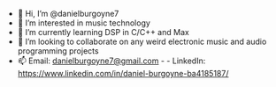 - 👋 Hi, I’m @danielburgoyne7
- 👀 I’m interested in music technology
- 🌱 I’m currently learning DSP in C/C++ and Max
- 💞️ I’m looking to collaborate on any weird electronic music and audio programming projects
- 📫 Email: danielburgoyne7@gmail.com  - - LinkedIn: https://www.linkedin.com/in/daniel-burgoyne-ba4185187/

<!---
danielburgoyne7/danielburgoyne7 is a ✨ special ✨ repository because its `README.md` (this file) appears on your GitHub profile.
You can click the Preview link to take a look at your changes.
--->
